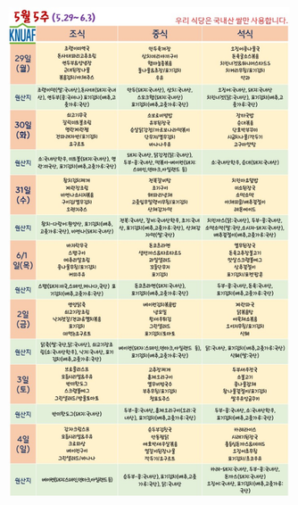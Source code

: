 ![](https://raw.githubusercontent.com/DNAisWHAT/ALARMI/main/%E1%84%8C%E1%85%AE%E1%84%80%E1%85%A1%E1%86%AB%20%E1%84%89%E1%85%B5%E1%86%A8%E1%84%83%E1%85%A1%E1%86%AB%E1%84%91%E1%85%AD/%EC%A3%BC%EA%B0%84%EC%8B%9D%EB%8B%A8%ED%91%9C(2023.5.29.%20~%206.4).jpg)
